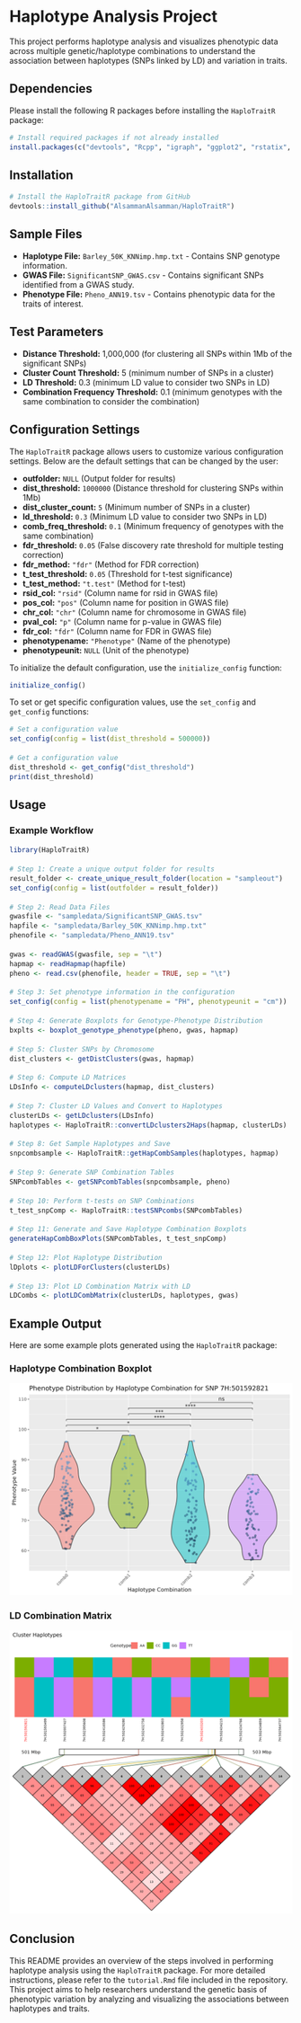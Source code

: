 # Haplotype Analysis Project

This project performs haplotype analysis and visualizes phenotypic data across multiple genetic/haplotype combinations to understand the association between haplotypes (SNPs linked by LD) and variation in traits.

## Dependencies

Please install the following R packages before installing the `HaploTraitR` package:

```r
# Install required packages if not already installed
install.packages(c("devtools", "Rcpp", "igraph", "ggplot2", "rstatix", "dplyr", "ggpubr", "reshape2", "gridExtra", "ggtext"))
```

## Installation

```r
# Install the HaploTraitR package from GitHub
devtools::install_github("AlsammanAlsamman/HaploTraitR")
```

## Sample Files

- **Haplotype File:** `Barley_50K_KNNimp.hmp.txt` - Contains SNP genotype information.
- **GWAS File:** `SignificantSNP_GWAS.csv` - Contains significant SNPs identified from a GWAS study.
- **Phenotype File:** `Pheno_ANN19.tsv` - Contains phenotypic data for the traits of interest.

## Test Parameters

- **Distance Threshold:** 1,000,000 (for clustering all SNPs within 1Mb of the significant SNPs)
- **Cluster Count Threshold:** 5 (minimum number of SNPs in a cluster)
- **LD Threshold:** 0.3 (minimum LD value to consider two SNPs in LD)
- **Combination Frequency Threshold:** 0.1 (minimum genotypes with the same combination to consider the combination)

## Configuration Settings

The `HaploTraitR` package allows users to customize various configuration settings. Below are the default settings that can be changed by the user:

- **outfolder:** `NULL` (Output folder for results)
- **dist_threshold:** `1000000` (Distance threshold for clustering SNPs within 1Mb)
- **dist_cluster_count:** `5` (Minimum number of SNPs in a cluster)
- **ld_threshold:** `0.3` (Minimum LD value to consider two SNPs in LD)
- **comb_freq_threshold:** `0.1` (Minimum frequency of genotypes with the same combination)
- **fdr_threshold:** `0.05` (False discovery rate threshold for multiple testing correction)
- **fdr_method:** `"fdr"` (Method for FDR correction)
- **t_test_threshold:** `0.05` (Threshold for t-test significance)
- **t_test_method:** `"t.test"` (Method for t-test)
- **rsid_col:** `"rsid"` (Column name for rsid in GWAS file)
- **pos_col:** `"pos"` (Column name for position in GWAS file)
- **chr_col:** `"chr"` (Column name for chromosome in GWAS file)
- **pval_col:** `"p"` (Column name for p-value in GWAS file)
- **fdr_col:** `"fdr"` (Column name for FDR in GWAS file)
- **phenotypename:** `"Phenotype"` (Name of the phenotype)
- **phenotypeunit:** `NULL` (Unit of the phenotype)

To initialize the default configuration, use the `initialize_config` function:

```r
initialize_config()
```

To set or get specific configuration values, use the `set_config` and `get_config` functions:

```r
# Set a configuration value
set_config(config = list(dist_threshold = 500000))

# Get a configuration value
dist_threshold <- get_config("dist_threshold")
print(dist_threshold)
```

## Usage

### Example Workflow

```r
library(HaploTraitR)

# Step 1: Create a unique output folder for results
result_folder <- create_unique_result_folder(location = "sampleout")
set_config(config = list(outfolder = result_folder))

# Step 2: Read Data Files
gwasfile <- "sampledata/SignificantSNP_GWAS.tsv"
hapfile <- "sampledata/Barley_50K_KNNimp.hmp.txt"
phenofile <- "sampledata/Pheno_ANN19.tsv"

gwas <- readGWAS(gwasfile, sep = "\t")
hapmap <- readHapmap(hapfile)
pheno <- read.csv(phenofile, header = TRUE, sep = "\t")

# Step 3: Set phenotype information in the configuration
set_config(config = list(phenotypename = "PH", phenotypeunit = "cm"))

# Step 4: Generate Boxplots for Genotype-Phenotype Distribution
bxplts <- boxplot_genotype_phenotype(pheno, gwas, hapmap)

# Step 5: Cluster SNPs by Chromosome
dist_clusters <- getDistClusters(gwas, hapmap)

# Step 6: Compute LD Matrices
LDsInfo <- computeLDclusters(hapmap, dist_clusters)

# Step 7: Cluster LD Values and Convert to Haplotypes
clusterLDs <- getLDclusters(LDsInfo)
haplotypes <- HaploTraitR::convertLDclusters2Haps(hapmap, clusterLDs)

# Step 8: Get Sample Haplotypes and Save
snpcombsample <- HaploTraitR::getHapCombSamples(haplotypes, hapmap)

# Step 9: Generate SNP Combination Tables
SNPcombTables <- getSNPcombTables(snpcombsample, pheno)

# Step 10: Perform t-tests on SNP Combinations
t_test_snpComp <- HaploTraitR::testSNPcombs(SNPcombTables)

# Step 11: Generate and Save Haplotype Combination Boxplots
generateHapCombBoxPlots(SNPcombTables, t_test_snpComp)

# Step 12: Plot Haplotype Distribution
lDplots <- plotLDForClusters(clusterLDs)

# Step 13: Plot LD Combination Matrix with LD
LDCombs <- plotLDCombMatrix(clusterLDs, haplotypes, gwas)
```

## Example Output

Here are some example plots generated using the `HaploTraitR` package:

### Haplotype Combination Boxplot
![Haplotype Combination Boxplot](man/figures/7H:501592821_boxplot.png)

### LD Combination Matrix
![LD Combination Matrix](man/figures/7H:501592821_ld_comb_matrix.png)

## Conclusion

This README provides an overview of the steps involved in performing haplotype analysis using the `HaploTraitR` package. For more detailed instructions, please refer to the `tutorial.Rmd` file included in the repository. This project aims to help researchers understand the genetic basis of phenotypic variation by analyzing and visualizing the associations between haplotypes and traits.
